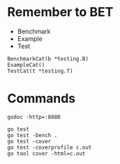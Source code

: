 # Remember to BET
- Benchmark
- Example
- Test

```
BenchmarkCat(b *testing.B)
ExampleCat()
TestCat(t *testing.T)
```

# Commands

```
godoc -http=:8080

go test
go test -bench .
go test -cover
go test -coverprofile c.out
go tool cover -html=c.out
```
